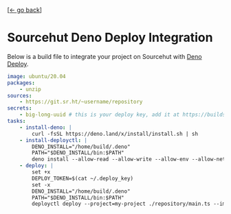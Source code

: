 <link rel="stylesheet" href="/index.css">

[[← go back](/wiki)]


# Sourcehut Deno Deploy Integration
Below is a build file to integrate your project on Sourcehut with [Deno Deploy](https://deno.com/deploy).

```yml
image: ubuntu/20.04
packages:
    - unzip
sources:
    - https://git.sr.ht/~username/repository
secrets:
    - big-long-uuid # this is your deploy key, add it at https://builds.sr.ht/secrets - make sure the file is called "~/.deploy_key"
tasks:
    - install-deno: |
        curl -fsSL https://deno.land/x/install/install.sh | sh
    - install-deployctl: |
        DENO_INSTALL="/home/build/.deno"
        PATH="$DENO_INSTALL/bin:$PATH"
        deno install --allow-read --allow-write --allow-env --allow-net --allow-run --no-check -r -f https://deno.land/x/deploy/deployctl.ts
    - deploy: |
        set +x
        DEPLOY_TOKEN=$(cat ~/.deploy_key)
        set -x
        DENO_INSTALL="/home/build/.deno"
        PATH="$DENO_INSTALL/bin:$PATH"
        deployctl deploy --project=my-project ./repository/main.ts --import-map=./repository/import_map.json --token=$DEPLOY_TOKEN --prod
```